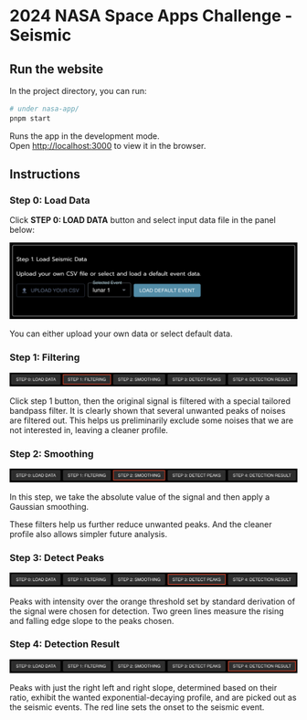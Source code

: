 # 2024 NASA Space Apps Challenge - Seismic

## Run the website

In the project directory, you can run:

```sh
# under nasa-app/
pnpm start
```

Runs the app in the development mode.\
Open [http://localhost:3000](http://localhost:3000) to view it in the browser.

## Instructions

### Step 0: Load Data

Click **STEP 0: LOAD DATA** button and select input data file in the panel below:

![Load data panel](public/assets/readme/step0.png)

You can either upload your own data or select default data.

### Step 1: Filtering

![alt text](public/assets/readme/button1.png)

Click step 1 button, then the original signal is filtered with a special tailored bandpass filter. It is clearly shown that several unwanted peaks of noises are filtered out. This helps us preliminarily exclude some noises that we are not interested in, leaving a cleaner profile.

### Step 2: Smoothing

![alt text](public/assets/readme/button2.png)

In this step, we take the absolute value of the signal and then apply a Gaussian smoothing.

These filters help us further reduce unwanted peaks. And the cleaner profile also allows simpler future analysis.

### Step 3: Detect Peaks

![alt text](public/assets/readme/button3.png)

Peaks with intensity over the orange threshold set by standard derivation of the signal were chosen for detection. Two green lines measure the rising and falling edge slope to the peaks chosen.

### Step 4: Detection Result

![alt text](public/assets/readme/button4.png)

Peaks with just the right left and right slope, determined based on their ratio, exhibit the wanted exponential-decaying profile, and are picked out as the seismic events. The red line sets the onset to the seismic event.